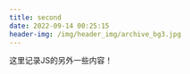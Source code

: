 ```yaml
---
title: second
date: 2022-09-14 00:25:15
header-img: /img/header_img/archive_bg3.jpg
---
```


这里记录JS的另外一些内容！